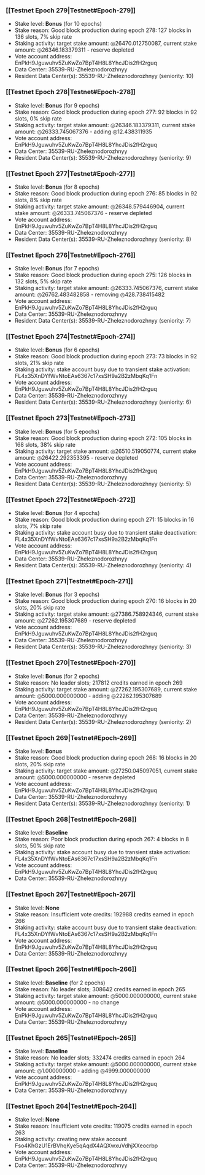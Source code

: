 ### [[Testnet Epoch 279|Testnet#Epoch-279]]
* Stake level: **Bonus** (for 10 epochs)
* Stake reason: Good block production during epoch 278: 127 blocks in 136 slots, 7% skip rate
* Staking activity: target stake amount: ◎26470.012750087, current stake amount: ◎26346.183379311 - reserve depleted
* Vote account address: EnPkH9Jguwuhv5ZuKwZo7BpT4H8L8YhcJDis2fH2rguq
* Data Center: 35539-RU-Zheleznodorozhnyy
* Resident Data Center(s): 35539-RU-Zheleznodorozhnyy (seniority: 10)
### [[Testnet Epoch 278|Testnet#Epoch-278]]
* Stake level: **Bonus** (for 9 epochs)
* Stake reason: Good block production during epoch 277: 92 blocks in 92 slots, 0% skip rate
* Staking activity: target stake amount: ◎26346.183379311, current stake amount: ◎26333.745067376 - adding ◎12.438311935
* Vote account address: EnPkH9Jguwuhv5ZuKwZo7BpT4H8L8YhcJDis2fH2rguq
* Data Center: 35539-RU-Zheleznodorozhnyy
* Resident Data Center(s): 35539-RU-Zheleznodorozhnyy (seniority: 9)
### [[Testnet Epoch 277|Testnet#Epoch-277]]
* Stake level: **Bonus** (for 8 epochs)
* Stake reason: Good block production during epoch 276: 85 blocks in 92 slots, 8% skip rate
* Staking activity: target stake amount: ◎26348.579446904, current stake amount: ◎26333.745067376 - reserve depleted
* Vote account address: EnPkH9Jguwuhv5ZuKwZo7BpT4H8L8YhcJDis2fH2rguq
* Data Center: 35539-RU-Zheleznodorozhnyy
* Resident Data Center(s): 35539-RU-Zheleznodorozhnyy (seniority: 8)
### [[Testnet Epoch 276|Testnet#Epoch-276]]
* Stake level: **Bonus** (for 7 epochs)
* Stake reason: Good block production during epoch 275: 126 blocks in 132 slots, 5% skip rate
* Staking activity: target stake amount: ◎26333.745067376, current stake amount: ◎26762.483482858 - removing ◎428.738415482
* Vote account address: EnPkH9Jguwuhv5ZuKwZo7BpT4H8L8YhcJDis2fH2rguq
* Data Center: 35539-RU-Zheleznodorozhnyy
* Resident Data Center(s): 35539-RU-Zheleznodorozhnyy (seniority: 7)
### [[Testnet Epoch 274|Testnet#Epoch-274]]
* Stake level: **Bonus** (for 6 epochs)
* Stake reason: Good block production during epoch 273: 73 blocks in 92 slots, 21% skip rate
* Staking activity: stake account busy due to transient stake activation: FL4x35XnDYfWvNtoEAs6367c17xsSH9a2B2zMbqKq1Fn
* Vote account address: EnPkH9Jguwuhv5ZuKwZo7BpT4H8L8YhcJDis2fH2rguq
* Data Center: 35539-RU-Zheleznodorozhnyy
* Resident Data Center(s): 35539-RU-Zheleznodorozhnyy (seniority: 6)
### [[Testnet Epoch 273|Testnet#Epoch-273]]
* Stake level: **Bonus** (for 5 epochs)
* Stake reason: Good block production during epoch 272: 105 blocks in 168 slots, 38% skip rate
* Staking activity: target stake amount: ◎26510.519050774, current stake amount: ◎26422.292353395 - reserve depleted
* Vote account address: EnPkH9Jguwuhv5ZuKwZo7BpT4H8L8YhcJDis2fH2rguq
* Data Center: 35539-RU-Zheleznodorozhnyy
* Resident Data Center(s): 35539-RU-Zheleznodorozhnyy (seniority: 5)
### [[Testnet Epoch 272|Testnet#Epoch-272]]
* Stake level: **Bonus** (for 4 epochs)
* Stake reason: Good block production during epoch 271: 15 blocks in 16 slots, 7% skip rate
* Staking activity: stake account busy due to transient stake deactivation: FL4x35XnDYfWvNtoEAs6367c17xsSH9a2B2zMbqKq1Fn
* Vote account address: EnPkH9Jguwuhv5ZuKwZo7BpT4H8L8YhcJDis2fH2rguq
* Data Center: 35539-RU-Zheleznodorozhnyy
* Resident Data Center(s): 35539-RU-Zheleznodorozhnyy (seniority: 4)
### [[Testnet Epoch 271|Testnet#Epoch-271]]
* Stake level: **Bonus** (for 3 epochs)
* Stake reason: Good block production during epoch 270: 16 blocks in 20 slots, 20% skip rate
* Staking activity: target stake amount: ◎27386.758924346, current stake amount: ◎27262.195307689 - reserve depleted
* Vote account address: EnPkH9Jguwuhv5ZuKwZo7BpT4H8L8YhcJDis2fH2rguq
* Data Center: 35539-RU-Zheleznodorozhnyy
* Resident Data Center(s): 35539-RU-Zheleznodorozhnyy (seniority: 3)
### [[Testnet Epoch 270|Testnet#Epoch-270]]
* Stake level: **Bonus** (for 2 epochs)
* Stake reason: No leader slots; 217812 credits earned in epoch 269
* Staking activity: target stake amount: ◎27262.195307689, current stake amount: ◎5000.000000000 - adding ◎22262.195307689
* Vote account address: EnPkH9Jguwuhv5ZuKwZo7BpT4H8L8YhcJDis2fH2rguq
* Data Center: 35539-RU-Zheleznodorozhnyy
* Resident Data Center(s): 35539-RU-Zheleznodorozhnyy (seniority: 2)
### [[Testnet Epoch 269|Testnet#Epoch-269]]
* Stake level: **Bonus**
* Stake reason: Good block production during epoch 268: 16 blocks in 20 slots, 20% skip rate
* Staking activity: target stake amount: ◎27250.045097051, current stake amount: ◎5000.000000000 - reserve depleted
* Vote account address: EnPkH9Jguwuhv5ZuKwZo7BpT4H8L8YhcJDis2fH2rguq
* Data Center: 35539-RU-Zheleznodorozhnyy
* Resident Data Center(s): 35539-RU-Zheleznodorozhnyy (seniority: 1)
### [[Testnet Epoch 268|Testnet#Epoch-268]]
* Stake level: **Baseline**
* Stake reason: Poor block production during epoch 267: 4 blocks in 8 slots, 50% skip rate
* Staking activity: stake account busy due to transient stake activation: FL4x35XnDYfWvNtoEAs6367c17xsSH9a2B2zMbqKq1Fn
* Vote account address: EnPkH9Jguwuhv5ZuKwZo7BpT4H8L8YhcJDis2fH2rguq
* Data Center: 35539-RU-Zheleznodorozhnyy
### [[Testnet Epoch 267|Testnet#Epoch-267]]
* Stake level: **None**
* Stake reason: Insufficient vote credits: 192988 credits earned in epoch 266
* Staking activity: stake account busy due to transient stake deactivation: FL4x35XnDYfWvNtoEAs6367c17xsSH9a2B2zMbqKq1Fn
* Vote account address: EnPkH9Jguwuhv5ZuKwZo7BpT4H8L8YhcJDis2fH2rguq
* Data Center: 35539-RU-Zheleznodorozhnyy
### [[Testnet Epoch 266|Testnet#Epoch-266]]
* Stake level: **Baseline** (for 2 epochs)
* Stake reason: No leader slots; 308642 credits earned in epoch 265
* Staking activity: target stake amount: ◎5000.000000000, current stake amount: ◎5000.000000000 - no change
* Vote account address: EnPkH9Jguwuhv5ZuKwZo7BpT4H8L8YhcJDis2fH2rguq
* Data Center: 35539-RU-Zheleznodorozhnyy
### [[Testnet Epoch 265|Testnet#Epoch-265]]
* Stake level: **Baseline**
* Stake reason: No leader slots; 332474 credits earned in epoch 264
* Staking activity: target stake amount: ◎5000.000000000, current stake amount: ◎1.000000000 - adding ◎4999.000000000
* Vote account address: EnPkH9Jguwuhv5ZuKwZo7BpT4H8L8YhcJDis2fH2rguq
* Data Center: 35539-RU-Zheleznodorozhnyy
### [[Testnet Epoch 264|Testnet#Epoch-264]]
* Stake level: **None**
* Stake reason: Insufficient vote credits: 119075 credits earned in epoch 263
* Staking activity: creating new stake account Fso4KhGzU1ErBVhqKye5qAqdX4AQXwxuVdhjXXeocrbp
* Vote account address: EnPkH9Jguwuhv5ZuKwZo7BpT4H8L8YhcJDis2fH2rguq
* Data Center: 35539-RU-Zheleznodorozhnyy